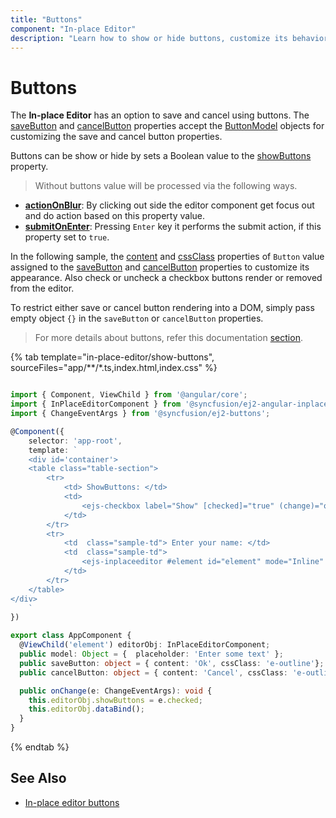 ```yaml
---
title: "Buttons"
component: "In-place Editor"
description: "Learn how to show or hide buttons, customize its behavior, and the appearance in the Essential JS 2 In-place Editor component."
---
```


# Buttons

The **In-place Editor** has an option to save and cancel using buttons. The [saveButton](../api/inplace-editor/#savebutton) and [cancelButton](../api/inplace-editor/#cancelbutton) properties accept the [ButtonModel](../api/button/buttonModel/) objects for customizing the save and cancel button properties.

Buttons can be show or hide by sets a Boolean value to the [showButtons](../api/inplace-editor/#showbuttons) property.

> Without buttons value will be processed via the following ways.

* **[actionOnBlur](../api/inplace-editor/#actiononblur)**: By clicking out side the editor component get focus out and do action based on this property value.
* **[submitOnEnter](../api/inplace-editor/#submitonenter)**: Pressing `Enter` key it performs the submit action, if this property set to `true`.

In the following sample, the [content](../api/button#content) and [cssClass](../api/button#cssclass) properties of `Button` value assigned to the [saveButton](../api/inplace-editor/#savebutton) and [cancelButton](../api/inplace-editor/#cancelbutton) properties to customize its appearance. Also check or uncheck a checkbox buttons render or removed from the editor.

To restrict either save or cancel button rendering into a DOM, simply pass empty object `{}` in the  `saveButton` or `cancelButton` properties.

> For more details about buttons, refer this documentation [section](../button/).

{% tab template="in-place-editor/show-buttons", sourceFiles="app/**/*.ts,index.html,index.css" %}

```typescript

import { Component, ViewChild } from '@angular/core';
import { InPlaceEditorComponent } from '@syncfusion/ej2-angular-inplace-editor';
import { ChangeEventArgs } from '@syncfusion/ej2-buttons';

@Component({
    selector: 'app-root',
    template: `
    <div id='container'>
    <table class="table-section">
        <tr>
            <td> ShowButtons: </td>
            <td>
                <ejs-checkbox label="Show" [checked]="true" (change)="onChange($event)"></ejs-checkbox>
            </td>
        </tr>
        <tr>
            <td  class="sample-td"> Enter your name: </td>
            <td  class="sample-td">
                <ejs-inplaceeditor #element id="element" mode="Inline" value="Andrew" [model]="model" [saveButton]="saveButton" [cancelButton]="cancelButton"></ejs-inplaceeditor>
            </td>
        </tr>
    </table>
</div>
    `
})

export class AppComponent {
  @ViewChild('element') editorObj: InPlaceEditorComponent;
  public model: Object = {  placeholder: 'Enter some text' };
  public saveButton: object = { content: 'Ok', cssClass: 'e-outline'};
  public cancelButton: object = { content: 'Cancel', cssClass: 'e-outline'};

  public onChange(e: ChangeEventArgs): void {
    this.editorObj.showButtons = e.checked;
    this.editorObj.dataBind();
  }
}

```

{% endtab %}

## See Also

* [In-place editor buttons](./how-to/dynamic-edit-mode/)